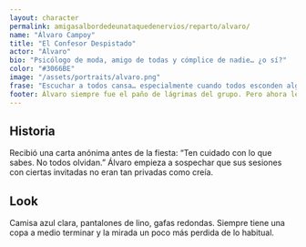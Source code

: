 ```yaml
---
layout: character
permalink: amigasalbordedeunataquedenervios/reparto/alvaro/
name: "Álvaro Campoy"
title: "El Confesor Despistado"
actor: "Álvaro"
bio: "Psicólogo de moda, amigo de todas y cómplice de nadie… ¿o sí?"
color: "#3066BE"
image: "/assets/portraits/alvaro.png"
frase: "Escuchar a todos cansa… especialmente cuando todos esconden algo."
footer: Álvaro siempre fue el paño de lágrimas del grupo. Pero ahora le ha llegado el turno de llorar. Y no sabe si por pena… o por miedo.
---
```

## Historia

Recibió una carta anónima antes de la fiesta: “Ten cuidado con lo que sabes. No todos olvidan.” Álvaro empieza a sospechar que sus sesiones con ciertas invitadas no eran tan privadas como creía.

## Look

Camisa azul clara, pantalones de lino, gafas redondas. Siempre tiene una copa a medio terminar y la mirada un poco más perdida de lo habitual.
